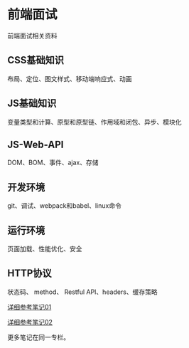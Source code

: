 # 前端面试
前端面试相关资料

## CSS基础知识

布局、定位、图文样式、移动端响应式、动画

## JS基础知识

变量类型和计算、原型和原型链、作用域和闭包、异步、模块化

## JS-Web-API

DOM、BOM、事件、ajax、存储

## 开发环境

git、调试、webpack和babel、linux命令

## 运行环境

页面加载、性能优化、安全

## HTTP协议

状态码、 method、 Restful API、headers、缓存策略



[详细参考笔记01](https://blog.csdn.net/qq_44089555/article/details/118691161?spm=1001.2014.3001.5501)

[详细参考笔记02](https://blog.csdn.net/qq_44089555/article/details/118698777?spm=1001.2014.3001.5501)

更多笔记在同一专栏。

